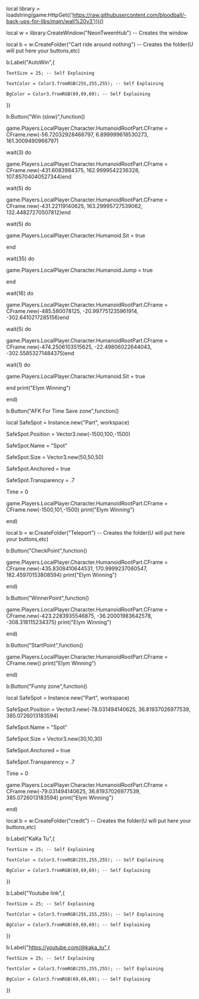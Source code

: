 local library = loadstring(game:HttpGet(('https://raw.githubusercontent.com/bloodball/-back-ups-for-libs/main/wall%20v3')))()

local w = library:CreateWindow("NeonTweenHub") -- Creates the window

local b = w:CreateFolder("Cart ride around nothing") -- Creates the folder(U will put here your buttons,etc)

b:Label("AutoWin",{

    TextSize = 25; -- Self Explaining

    TextColor = Color3.fromRGB(255,255,255); -- Self Explaining

    BgColor = Color3.fromRGB(69,69,69); -- Self Explaining

    

}) 

b:Button("Win (slow)",function()

game.Players.LocalPlayer.Character.HumanoidRootPart.CFrame = CFrame.new(-56.72032928466797, 6.899999618530273, 161.3009490966797)

wait(3) do

game.Players.LocalPlayer.Character.HumanoidRootPart.CFrame = CFrame.new(-431.6083984375, 162.9999542236328, 107.85704040527344)end

wait(5) do

game.Players.LocalPlayer.Character.HumanoidRootPart.CFrame = CFrame.new(-431.22119140625, 163.29995727539062, 132.44827270507812)end

wait(5) do

game.Players.LocalPlayer.Character.Humanoid.Sit = true

end

wait(35) do

game.Players.LocalPlayer.Character.Humanoid.Jump = true

end

wait(16) do

game.Players.LocalPlayer.Character.HumanoidRootPart.CFrame = CFrame.new(-485.580078125, -20.997751235961914, -302.6410217285156)end

wait(5) do

game.Players.LocalPlayer.Character.HumanoidRootPart.CFrame = CFrame.new(-474.2506103515625, -22.49806022644043, -302.55853271484375)end

wait(1) do

game.Players.LocalPlayer.Character.Humanoid.Sit = true

end    print("Elym Winning")

end)

b:Button("AFK For Time Save zone",function()

local SafeSpot = Instance.new("Part", workspace)

SafeSpot.Position = Vector3.new(-1500,100,-1500)

SafeSpot.Name = "Spot"

SafeSpot.Size = Vector3.new(50,50,50)

SafeSpot.Anchored = true

SafeSpot.Transparency = .7

Time = 0

game.Players.LocalPlayer.Character.HumanoidRootPart.CFrame = CFrame.new(-1500,101,-1500)    print("Elym Winning")

end)

local b = w:CreateFolder("Teleport") -- Creates the folder(U will put here your buttons,etc)

b:Button("CheckPoint",function()

game.Players.LocalPlayer.Character.HumanoidRootPart.CFrame = CFrame.new(-435.8308410644531, 170.9999237060547, 182.45970153808594)    print("Elym Winning")

end)

b:Button("WinnerPoint",function()

game.Players.LocalPlayer.Character.HumanoidRootPart.CFrame = CFrame.new(-423.2283935546875, -36.20001983642578, -308.318115234375)    print("Elym Winning")

end)

b:Button("StartPoint",function()

game.Players.LocalPlayer.Character.HumanoidRootPart.CFrame = CFrame.new()    print("Elym Winning")

end)

b:Button("Funny zone",function()

local SafeSpot = Instance.new("Part", workspace)

SafeSpot.Position = Vector3.new(-78.031494140625, 36.81937026977539, 385.0726013183594)

SafeSpot.Name = "Spot"

SafeSpot.Size = Vector3.new(30,10,30)

SafeSpot.Anchored = true

SafeSpot.Transparency = .7

Time = 0

game.Players.LocalPlayer.Character.HumanoidRootPart.CFrame = CFrame.new(-79.031494140625, 36.81937026977539, 385.0726013183594)    print("Elym Winning")

end)

local b = w:CreateFolder("credit") -- Creates the folder(U will put here your buttons,etc)

b:Label("KaKa Tu",{

    TextSize = 25; -- Self Explaining

    TextColor = Color3.fromRGB(255,255,255); -- Self Explaining

    BgColor = Color3.fromRGB(69,69,69); -- Self Explaining

    

})

b:Label("Youtube link",{

    TextSize = 25; -- Self Explaining

    TextColor = Color3.fromRGB(255,255,255); -- Self Explaining

    BgColor = Color3.fromRGB(69,69,69); -- Self Explaining

    

})

b:Label("https://youtube.com/@kaka_tu",{

    TextSize = 25; -- Self Explaining

    TextColor = Color3.fromRGB(255,255,255); -- Self Explaining

    BgColor = Color3.fromRGB(69,69,69); -- Self Explaining

    

})
